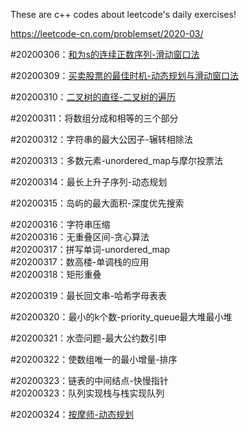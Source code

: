 These are c++ codes about leetcode's daily exercises!  

https://leetcode-cn.com/problemset/2020-03/  

#20200306：[和为s的连续正数序列-滑动窗口法](https://github.com/tamlovincy/leetcode/blob/master/20200306/%E9%9D%A2%E8%AF%95%E9%A2%9857-II.%E5%92%8C%E4%B8%BAs%E7%9A%84%E8%BF%9E%E7%BB%AD%E6%AD%A3%E6%95%B0%E5%BA%8F%E5%88%97.cpp)  

#20200309：[买卖股票的最佳时机-动态规划与滑动窗口法](https://github.com/tamlovincy/leetcode/blob/master/20200309/121.maxProfit.cpp)  

#20200310：[二叉树的直径-二叉树的遍历](https://github.com/tamlovincy/leetcode/tree/master/20200310)

#20200311：将数组分成和相等的三个部分

#20200312：字符串的最大公因子-辗转相除法

#20200313：多数元素-unordered_map与摩尔投票法

#20200314：最长上升子序列-动态规划

#20200315：岛屿的最大面积-深度优先搜索

#20200316：字符串压缩  
#20200316：无重叠区间-贪心算法  
#20200317：拼写单词-unordered_map  
#20200317：数高楼-单调栈的应用  
#20200318：矩形重叠    

#20200319：最长回文串-哈希字母表表

#20200320：最小的k个数-priority_queue最大堆最小堆

#20200321：水壶问题-最大公约数引申

#20200322：使数组唯一的最小增量-排序

#20200323：链表的中间结点-快慢指针  
#20200323：队列实现栈与栈实现队列

#20200324：[按摩师-动态规划](https://github.com/tamlovincy/leetcode/blob/master/20200324/%E9%9D%A2%E8%AF%95%E9%A2%98_17.16.%E6%8C%89%E6%91%A9%E5%B8%88.cpp)
